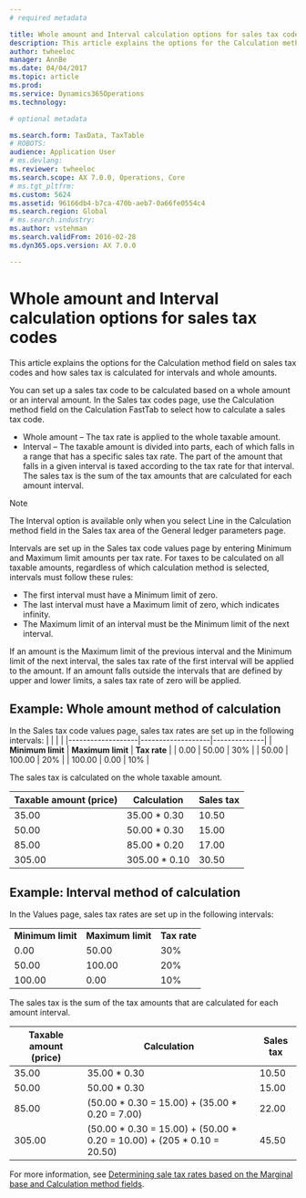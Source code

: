 ```yaml
---
# required metadata

title: Whole amount and Interval calculation options for sales tax codes
description: This article explains the options for the Calculation method field on sales tax codes and how sales tax is calculated for intervals and whole amounts.
author: twheeloc
manager: AnnBe
ms.date: 04/04/2017
ms.topic: article
ms.prod: 
ms.service: Dynamics365Operations
ms.technology: 

# optional metadata

ms.search.form: TaxData, TaxTable
# ROBOTS: 
audience: Application User
# ms.devlang: 
ms.reviewer: twheeloc
ms.search.scope: AX 7.0.0, Operations, Core
# ms.tgt_pltfrm: 
ms.custom: 5624
ms.assetid: 96166db4-b7ca-470b-aeb7-0a66fe0554c4
ms.search.region: Global
# ms.search.industry: 
ms.author: vstehman
ms.search.validFrom: 2016-02-28
ms.dyn365.ops.version: AX 7.0.0

---
```


# Whole amount and Interval calculation options for sales tax codes

This article explains the options for the Calculation method field on sales tax codes and how sales tax is calculated for intervals and whole amounts.

You can set up a sales tax code to be calculated based on a whole amount or an interval amount. In the Sales tax codes page, use the Calculation method field on the Calculation FastTab to select how to calculate a sales tax code.
-   Whole amount – The tax rate is applied to the whole taxable amount.
-   Interval – The taxable amount is divided into parts, each of which falls in a range that has a specific sales tax rate. The part of the amount that falls in a given interval is taxed according to the tax rate for that interval. The sales tax is the sum of the tax amounts that are calculated for each amount interval.
> [!NOTE]                                                                                                                              
> The Interval option is available only when you select Line in the Calculation method field in the Sales tax area of the General ledger parameters page. 

Intervals are set up in the Sales tax code values page by entering Minimum and Maximum limit amounts per tax rate. For taxes to be calculated on all taxable amounts, regardless of which calculation method is selected, intervals must follow these rules:
-   The first interval must have a Minimum limit of zero.
-   The last interval must have a Maximum limit of zero, which indicates infinity.
-   The Maximum limit of an interval must be the Minimum limit of the next interval.

If an amount is the Maximum limit of the previous interval and the Minimum limit of the next interval, the sales tax rate of the first interval will be applied to the amount. If an amount falls outside the intervals that are defined by upper and lower limits, a sales tax rate of zero will be applied.

## Example: Whole amount method of calculation
In the Sales tax code values page, sales tax rates are set up in the following intervals:
|                   |                   |              |
|-------------------|-------------------|--------------|
| **Minimum limit** | **Maximum limit** | **Tax rate** |
| 0.00              | 50.00             | 30%          |
| 50.00             | 100.00            | 20%          |
| 100.00            | 0.00              | 10%          |

The sales tax is calculated on the whole taxable amount.

| Taxable amount (price) | Calculation    | Sales tax |
|------------------------|----------------|-----------|
| 35.00                  | 35.00 \* 0.30  | 10.50     |
| 50.00                  | 50.00 \* 0.30  | 15.00     |
| 85.00                  | 85.00 \* 0.20  | 17.00     |
| 305.00                 | 305.00 \* 0.10 | 30.50     |

## Example: Interval method of calculation
In the Values page, sales tax rates are set up in the following intervals:

|                   |                   |              |
|-------------------|-------------------|--------------|
| **Minimum limit** | **Maximum limit** | **Tax rate** |
| 0.00              | 50.00             | 30%          |
| 50.00             | 100.00            | 20%          |
| 100.00            | 0.00              | 10%          |

The sales tax is the sum of the tax amounts that are calculated for each amount interval.

| Taxable amount (price) | Calculation                                                               | Sales tax |
|------------------------|---------------------------------------------------------------------------|-----------|
| 35.00                  | 35.00 \* 0.30                                                             | 10.50     |
| 50.00                  | 50.00 \* 0.30                                                             | 15.00     |
| 85.00                  | (50.00 \* 0.30 = 15.00) + (35.00 \* 0.20 = 7.00)                          | 22.00     |
| 305.00                 | (50.00 \* 0.30 = 15.00) + (50.00 \* 0.20 = 10.00) + (205 \* 0.10 = 20.50) | 45.50     |

 

For more information, see [Determining sale tax rates based on the Marginal base and Calculation method fields](marginal-base-field.md).



